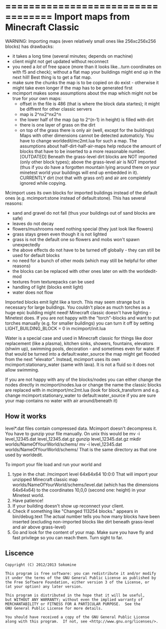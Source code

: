 
==================================
Import maps from Minecraft Classic
==================================

WARNING: Importing maps (even relatively small ones like 256xc256x256 blocks) has drawbacks:
- it takes a long time (several minutes; depends on machine)
- client might not get updated without reconnect
- you need a *lot* of free space (more than it looks like...turn coordinates on with f5 and
  check); without a flat map your buildings might end up in the next hill!
  Best thing is to get a flat map.
- make sure the chunks the map is to be copied on do exist - otherwise it might take even
  longer if the map has to be generated first
- mcimport makes some assumptions about the map which might not be true for *your* own maps:
  * offset in the file is 486 (that is where the block data startes); it might be diffrent
    for other classic servers
  * map is 2^nx2^nx2^n
  * the lower half of the map (up to 2^(n-1) in height) is filled with dirt
  * there is one layer of grass on the dirt
  * on top of the grass there is only air (well, except for the buildings)
  Maps with other dimensions cannot be detected automaticly. You have to change worldedit/mc2mt.lua
  for such a map. The assumptions about half-dirt-half-air-maps help reduce the amount of blocks
  that have to be inserted to a more reasonable number. 
  [OUTDATED] Beneath the grass-level dirt blocks are NOT imported (only other block types); 
  above the grass-level air is NOT imported (thus if you do have a forgotten mountain lying around 
  there on your minetest world your buildings will end up embedded in it).
  CURRENTLY dirt (not that with grass on!) and air are completely ignored while copying.

  
  

Mcimport uses its own blocks for imported buildings instead of the default ones
(e.g. mcimport:stone instead of default:stone).  This has several reasons:

- sand and gravel do not fall (thus your buildings out of sand blocks are safe)
- leaves do not decay
- flowers/mushrooms need nothing special (they just look like flowers)
- grass stays green even though it is not lighted
- grass is not the default one so flowers and mobs won't spawn unexpectedly
- the above effects do not have to be turned off globally - they can still be used for default blocks
- no need for a bunch of other mods (which may still be helpful for other reasons)
- the blocks can be replaced with other ones later on with the worldedit-mod
- textures from texturepacks can be used
- handling of light (blocks emit light)
- water does not flow

Imported blocks emit light like a torch. This may seem strange but is necessary for large
buildings. You couldn't place as much torches as a huge epic building might need! Minecraft
classic doesn't have lighting - Minetest does. If you are not happy with the "torch"-blocks
and want to put torches manually (e.g. for smaller buildings) you can turn it off by setting
LIGHT_BUILDING_BLOCK = 0  in mcimport/init.lua

Water is a special case and used in Minecraft classic for things like door replacement
(like a plasma), kitchen sinks, showers, fountains, elevators (shwim up), swimming pools, 
decoration - and sometimes even for water. If that would be turned into a default:water_source 
the map might get flooded from the next "elevator". Instead, mcimport uses its own 
mcimport:stationary_water (same with lava). It is not a fluid so it does not allow swimming.

If you are not happy with any of the blocks/nodes you can either change the nodes directly in
mcimport/nodes.lua or change the name the classic blocks are replaced with in mcimport/mc2mt.lua
(look for block_transform and e.g. change mcimport:stationary_water to default:water_source if
you are sure your map contains no water with air around/beneath it)


How it works
------------

level*.dat files contain compressed data. Mcimport doesn't decompress it. You have to gunzip your
file manually. On unix this would be
   mv -i level_12345.dat level_12345.dat.gz
   gunzip level_12345.dat.gz
   mkdir worlds/NameOfYourWorld/schems/ 
   mv -i level_12345.dat worlds/NameOfYourWorld/schems/
That is the same directory as that one used by worldedit.

To import your file load and run your world and
1. type in the chat: /mcimport level 64x64x64 10:0:0
   That will import your unzipped Minecraft classic map 
   worlds/NameOfYourWorld/schems/level.dat (which has the dimensions 64x64x64) to the
   coordinates 10,0,0 (second one: height) in your Minetest world.
2. Have patience!
3. If your building doesn't show up reconnect your client.
4. Check if something like "Changed 113254 blocks." appears in bin/debug.text
   The actual number tells you how many blocks have been inserted (excluding non-imported blocks
   like dirt beneath grass-level and air above grass-level)
5. Go and look for the content of your map. Make sure you have fly and fast privilege so you
   can reach them. Turn sight to far.

Liscence
--------

    Copyright (C) 2012/2013 Sokomine

    This program is free software: you can redistribute it and/or modify
    it under the terms of the GNU General Public License as published by
    the Free Software Foundation, either version 3 of the License, or
    (at your option) any later version.

    This program is distributed in the hope that it will be useful,
    but WITHOUT ANY WARRANTY; without even the implied warranty of
    MERCHANTABILITY or FITNESS FOR A PARTICULAR PURPOSE.  See the
    GNU General Public License for more details.

    You should have received a copy of the GNU General Public License
    along with this program.  If not, see <http://www.gnu.org/licenses/>.

